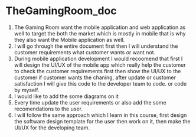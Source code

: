 # TheGamingRoom_doc
1. The Gaming Room want the mobile application and web application as well to target the both the market which is mostly in mobile that is why they also want the Mobile application as well. 
2. I will go through the entire document first then I will understand the customer requirements what customer wants or want not.
3. During mobile application development I would recoomend that first I will design the UI/UX of the mobile app which really help the customer to check the customer requirements first then show the UI/UX to the customer if customer wants the chaning, after update or customer satisfaction I will give this code to the developer team to code. or code by myself.
4. I would like to add the some diagrams on it 
5. Every time update the user requirements or also add the some recomendations to the user. 
6. I will follow the same approach which I learn in this course, first design the software design template for the user then work on it, then make the UI/UX for the developing team.
